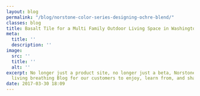 ```yaml
---
layout: blog
permalink: "/blog/norstone-color-series-designing-ochre-blend/"
classes: blog
title: Basalt Tile for a Multi Family Outdoor Living Space in Washington, D.C.
meta:
  title: ''
  description: ''
image:
  src: ''
  title: ''
  alt: ''
excerpt: No longer just a product site, no longer just a beta, Norstone now has a
  living breathing Blog for our customers to enjoy, learn from, and share in...
date: 2017-03-30 18:09
---
```

